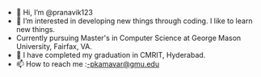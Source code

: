 - 👋 Hi, I’m @pranavik123
- 👀 I’m interested in developing new things through coding. I like to learn new things.
- Currently pursuing Master's in Computer Science at George Mason University, Fairfax, VA.
- 🌱 I have completed my graduation in CMRIT, Hyderabad.
- 📫 How to reach me :-pkamavar@gmu.edu

<!---
pranavik123/pranavik123 is a ✨ special ✨ repository because its `README.md` (this file) appears on your GitHub profile.
You can click the Preview link to take a look at your changes.
--->
